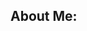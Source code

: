 ## About Me:

<!--
**MisanZx/MisanZx** is a ✨ _special_ ✨ repository because its `README.md` (this file) appears on your GitHub profile.

Here are some ideas to get you started:

- 🔭 I’m currently working on - Repo
- 🌱 I’m currently learning - KQL
- 👯 I’m looking to collaborate on - 
- 🤔 I’m looking for help with - creating new detections
- 💬 Ask me about - cyber security, data science and what fancinates you about it.
- 📫 How to reach me: my litlink
- 😄 Pronouns: Misan
- ⚡ Fun fact: While the internet was created to make people come together, why do I feel so distant? Hope my works and findings live on for someone to carry on our works.
-->
